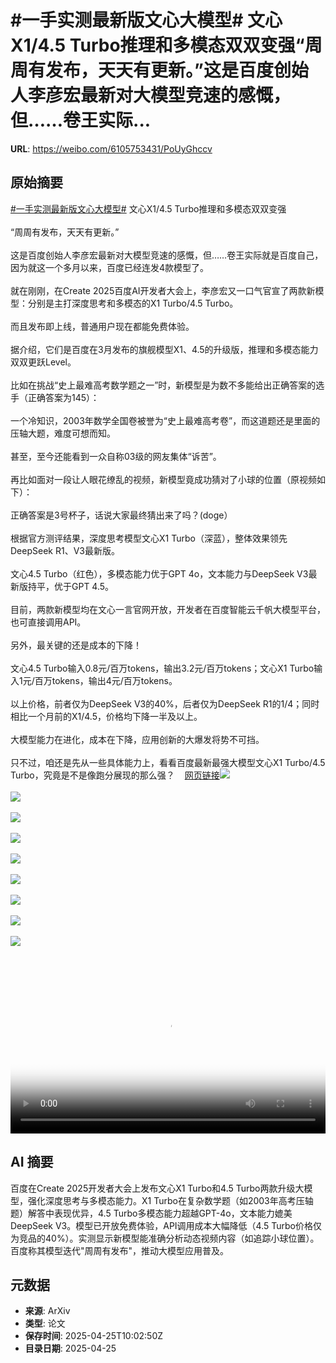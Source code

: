 # #一手实测最新版文心大模型# 文心X1/4.5 Turbo推理和多模态双双变强“周周有发布，天天有更新。”这是百度创始人李彦宏最新对大模型竞速的感慨，但……卷王实际...

**URL**: https://weibo.com/6105753431/PoUyGhccv

## 原始摘要

<a href="https://m.weibo.cn/search?containerid=231522type%3D1%26t%3D10%26q%3D%23%E4%B8%80%E6%89%8B%E5%AE%9E%E6%B5%8B%E6%9C%80%E6%96%B0%E7%89%88%E6%96%87%E5%BF%83%E5%A4%A7%E6%A8%A1%E5%9E%8B%23&amp;extparam=%23%E4%B8%80%E6%89%8B%E5%AE%9E%E6%B5%8B%E6%9C%80%E6%96%B0%E7%89%88%E6%96%87%E5%BF%83%E5%A4%A7%E6%A8%A1%E5%9E%8B%23" data-hide=""><span class="surl-text">#一手实测最新版文心大模型#</span></a> 文心X1/4.5 Turbo推理和多模态双双变强<br><br>“周周有发布，天天有更新。”<br><br>这是百度创始人李彦宏最新对大模型竞速的感慨，但……卷王实际就是百度自己，因为就这一个多月以来，百度已经连发4款模型了。<br><br>就在刚刚，在Create 2025百度AI开发者大会上，李彦宏又一口气官宣了两款新模型：分别是主打深度思考和多模态的X1 Turbo/4.5 Turbo。<br><br>而且发布即上线，普通用户现在都能免费体验。<br><br>据介绍，它们是百度在3月发布的旗舰模型X1、4.5的升级版，推理和多模态能力双双更跃Level。<br><br>比如在挑战“史上最难高考数学题之一”时，新模型是为数不多能给出正确答案的选手（正确答案为145）：<br><br>一个冷知识，2003年数学全国卷被誉为“史上最难高考卷”，而这道题还是里面的压轴大题，难度可想而知。<br><br>甚至，至今还能看到一众自称03级的网友集体“诉苦”。<br><br>再比如面对一段让人眼花缭乱的视频，新模型竟成功猜对了小球的位置（原视频如下）：<br><br>正确答案是3号杯子，话说大家最终猜出来了吗？(doge）<br><br>根据官方测评结果，深度思考模型文心X1 Turbo（深蓝），整体效果领先DeepSeek R1、V3最新版。<br><br>文心4.5 Turbo（红色），多模态能力优于GPT 4o，文本能力与DeepSeek V3最新版持平，优于GPT 4.5。<br><br>目前，两款新模型均在文心一言官网开放，开发者在百度智能云千帆大模型平台，也可直接调用API。<br><br>另外，最关键的还是成本的下降！<br><br>文心4.5 Turbo输入0.8元/百万tokens，输出3.2元/百万tokens；文心X1 Turbo输入1元/百万tokens，输出4元/百万tokens。<br><br>以上价格，前者仅为DeepSeek V3的40%，后者仅为DeepSeek R1的1/4；同时相比一个月前的X1/4.5，价格均下降一半及以上。<br><br>大模型能力在进化，成本在下降，应用创新的大爆发将势不可挡。<br><br>只不过，咱还是先从一些具体能力上，看看百度最新最强大模型文心X1 Turbo/4.5 Turbo，究竟是不是像跑分展现的那么强？<a href="https://weibo.cn/sinaurl?u=https%3A%2F%2Fmp.weixin.qq.com%2Fs%2FJ9phImepYg7s22dhBvN7Nw" data-hide=""><span class="url-icon"><img style="width: 1rem;height: 1rem" src="https://h5.sinaimg.cn/upload/2015/09/25/3/timeline_card_small_web_default.png" referrerpolicy="no-referrer"></span><span class="surl-text">网页链接</span></a><img style="" src="https://tvax2.sinaimg.cn/large/006Fd7o3ly1i0t6rqempwj34eo2h9u0y.jpg" referrerpolicy="no-referrer"><br><br><img style="" src="https://tvax1.sinaimg.cn/large/006Fd7o3ly1i0t6sxp70uj30u00fptg1.jpg" referrerpolicy="no-referrer"><br><br><img style="" src="https://tvax2.sinaimg.cn/large/006Fd7o3ly1i0t6seagtgg30p80cwnpf.gif" referrerpolicy="no-referrer"><br><br><img style="" src="https://tvax1.sinaimg.cn/large/006Fd7o3ly1i0t6w03ogqj30zk0k0my9.jpg" referrerpolicy="no-referrer"><br><br><img style="" src="https://tvax3.sinaimg.cn/large/006Fd7o3ly1i0t6v062vkj30u00dt0yl.jpg" referrerpolicy="no-referrer"><br><br><img style="" src="https://tvax4.sinaimg.cn/large/006Fd7o3ly1i0t6ukisyoj30zk0cg44d.jpg" referrerpolicy="no-referrer"><br><br><img style="" src="https://tvax2.sinaimg.cn/large/006Fd7o3ly1i0t6ukeu0nj31e20hl438.jpg" referrerpolicy="no-referrer"><br><br><img style="" src="https://tvax1.sinaimg.cn/large/006Fd7o3ly1i0t6rsctnrj30u00zggse.jpg" referrerpolicy="no-referrer"><br><br><img style="" src="https://tvax3.sinaimg.cn/large/006Fd7o3ly1i0t6ruqavzj30u00rcdig.jpg" referrerpolicy="no-referrer"><br><br><br clear="both"><div style="clear: both"></div><video controls="controls" poster="https://tvax3.sinaimg.cn/orj480/006Fd7o3ly1i0t6vze1lmj30zk0k0my9.jpg" style="width: 100%"><source src="https://f.video.weibocdn.com/o0/exDGmXMXlx08nKDj2zpe010412006ShV0E010.mp4?label=mp4_720p&amp;template=1280x720.25.0&amp;ori=0&amp;ps=1Cx9YB1mmR49jS&amp;Expires=1745578946&amp;ssig=ClKbV5eF%2BY&amp;KID=unistore,video"><source src="https://f.video.weibocdn.com/o0/K2iRx7Rmlx08nKDhCB3y010412003DPF0E010.mp4?label=mp4_hd&amp;template=852x480.25.0&amp;ori=0&amp;ps=1Cx9YB1mmR49jS&amp;Expires=1745578946&amp;ssig=jmcVdF5VnK&amp;KID=unistore,video"><source src="https://f.video.weibocdn.com/o0/7e9gHc3Llx08nKDhzZfi010412002p6e0E010.mp4?label=mp4_ld&amp;template=640x360.25.0&amp;ori=0&amp;ps=1Cx9YB1mmR49jS&amp;Expires=1745578946&amp;ssig=WRfmYB60TM&amp;KID=unistore,video"><p>视频无法显示，请前往<a href="https://video.weibo.com/show?fid=1034%3A5159371798413367" target="_blank" rel="noopener noreferrer">微博视频</a>观看。</p></video>

## AI 摘要

百度在Create 2025开发者大会上发布文心X1 Turbo和4.5 Turbo两款升级大模型，强化深度思考与多模态能力。X1 Turbo在复杂数学题（如2003年高考压轴题）解答中表现优异，4.5 Turbo多模态能力超越GPT-4o，文本能力媲美DeepSeek V3。模型已开放免费体验，API调用成本大幅降低（4.5 Turbo价格仅为竞品的40%）。实测显示新模型能准确分析动态视频内容（如追踪小球位置）。百度称其模型迭代"周周有发布"，推动大模型应用普及。

## 元数据

- **来源**: ArXiv
- **类型**: 论文
- **保存时间**: 2025-04-25T10:02:50Z
- **目录日期**: 2025-04-25

